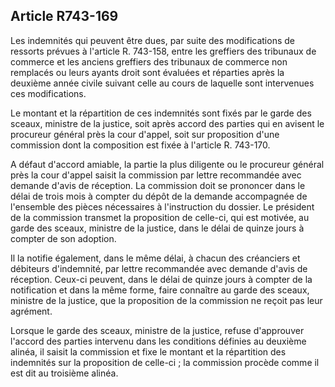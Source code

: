 Article R743-169
----
Les indemnités qui peuvent être dues, par suite des modifications de ressorts
prévues à l'article R. 743-158, entre les greffiers des tribunaux de commerce et
les anciens greffiers des tribunaux de commerce non remplacés ou leurs ayants
droit sont évaluées et réparties après la deuxième année civile suivant celle au
cours de laquelle sont intervenues ces modifications.

Le montant et la répartition de ces indemnités sont fixés par le garde des
sceaux, ministre de la justice, soit après accord des parties qui en avisent le
procureur général près la cour d'appel, soit sur proposition d'une commission
dont la composition est fixée à l'article R. 743-170.

A défaut d'accord amiable, la partie la plus diligente ou le procureur général
près la cour d'appel saisit la commission par lettre recommandée avec demande
d'avis de réception. La commission doit se prononcer dans le délai de trois mois
à compter du dépôt de la demande accompagnée de l'ensemble des pièces
nécessaires à l'instruction du dossier. Le président de la commission transmet
la proposition de celle-ci, qui est motivée, au garde des sceaux, ministre de la
justice, dans le délai de quinze jours à compter de son adoption.

Il la notifie également, dans le même délai, à chacun des créanciers et
débiteurs d'indemnité, par lettre recommandée avec demande d'avis de réception.
Ceux-ci peuvent, dans le délai de quinze jours à compter de la notification et
dans la même forme, faire connaître au garde des sceaux, ministre de la justice,
que la proposition de la commission ne reçoit pas leur agrément.

Lorsque le garde des sceaux, ministre de la justice, refuse d'approuver l'accord
des parties intervenu dans les conditions définies au deuxième alinéa, il saisit
la commission et fixe le montant et la répartition des indemnités sur la
proposition de celle-ci ; la commission procède comme il est dit au troisième
alinéa.
